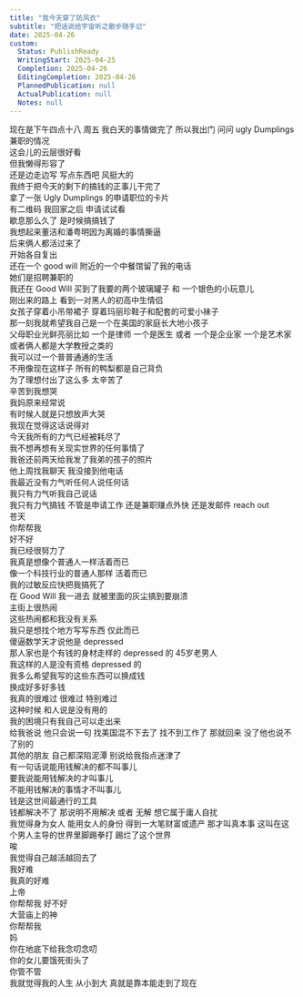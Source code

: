 ```yaml
---
title: "我今天穿了防风衣"
subtitle: "把话说给宇宙听之散步随手记"
date: 2025-04-26
custom:
  Status: PublishReady
  WritingStart: 2025-04-25
  Completion: 2025-04-26
  EditingCompletion: 2025-04-26
  PlannedPublication: null
  ActualPublication: null
  Notes: null
---    
```

现在是下午四点十八 周五 我白天的事情做完了 所以我出门 问问 ugly Dumplings 兼职的情况  
这会儿的云层很好看  
但我懒得形容了    
还是边走边写 写点东西吧 风挺大的     
我终于把今天的剩下的搞钱的正事儿干完了    
拿了一张 Ugly Dumplings 的申请职位的卡片  
有二维码 我回家之后 申请试试看  
歇息那么久了 是时候搞搞钱了    
我想起来董洁和潘粤明因为离婚的事情撕逼  
后来俩人都活过来了  
开始各自复出    
还在一个 good will 附近的一个中餐馆留了我的电话  
她们是招聘兼职的    
我还在 Good Will 买到了我要的两个玻璃罐子 和 一个银色的小玩意儿    
刚出来的路上 看到一对黑人的初高中生情侣  
女孩子穿着小吊带裙子 穿着玛丽珍鞋子和配套的可爱小袜子  
那一刻我就希望我自己是一个在美国的家庭长大地小孩子  
父母职业光鲜亮丽比如 一个是律师 一个是医生 或者 一个是企业家 一个是艺术家 或者俩人都是大学教授之类的  
我可以过一个普普通通的生活    
不用像现在这样子 所有的鸭梨都是自己背负  
为了理想付出了这么多 太辛苦了  
辛苦到我想哭    
我妈原来经常说  
有时候人就是只想放声大哭  
我现在觉得这话说得对    
今天我所有的力气已经被耗尽了  
我不想再想有关现实世界的任何事情了    
我爸还前两天给我发了我弟的孩子的照片  
他上周找我聊天 我没接到他电话  
我最近没有力气听任何人说任何话  
我只有力气听我自己说话  
我只有力气搞钱 不管是申请工作 还是兼职赚点外快 还是发邮件 reach out     
苍天  
你帮帮我  
好不好  
我已经很努力了  
我真是想像个普通人一样活着而已  
像一个科技行业的普通人那样 活着而已    
我的过敏反应快把我搞死了  
在 Good Will 我一进去 就被里面的灰尘搞到要崩溃    
主街上很热闹  
这些热闹都和我没有关系    
我只是想找个地方写写东西 仅此而已    
傻逼数学天才说他是 depressed  
那人家也是个有钱的身材走样的 depressed 的 45岁老男人  
我这样的人是没有资格 depressed 的    
我多么希望我写的这些东西可以换成钱  
换成好多好多钱    
我真的很难过 很难过 特别难过    
这种时候 和人说是没有用的  
我的困境只有我自己可以走出来    
给我爸说 他只会说一句 找美国混不下去了 找不到工作了 那就回来 没了他也说不了别的  
其他的朋友 自己都深陷泥潭 别说给我指点迷津了    
有一句话说能用钱解决的都不叫事儿  
要我说能用钱解决的才叫事儿  
不能用钱解决的事情才不叫事儿  
钱是这世间最通行的工具  
钱都解决不了 那说明不用解决 或者 无解 想它属于庸人自扰    
我觉得身为女人 能用女人的身份 得到一大笔财富或遗产 那才叫真本事 这叫在这个男人主导的世界里脚踢拳打 踢烂了这个世界    
唉  
我觉得自己越活越回去了  
我好难  
我真的好难    
上帝  
你帮帮我 好不好    
大营庙上的神  
你帮帮我    
妈  
你在地底下给我念叨念叨  
你的女儿要饿死街头了  
你管不管    
我就觉得我的人生 从小到大 真就是靠本能走到了现在     

